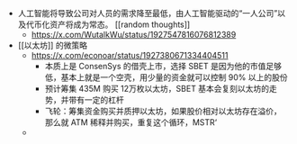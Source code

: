 - 人工智能将导致公司对人员的需求降至最低，由人工智能驱动的“一人公司”以及代币化资产将成为常态。 [[random thoughts]]
	- https://x.com/WutalkWu/status/1927547816076812389
- [[以太坊]] 的微策略
	- https://x.com/econoar/status/1927380671334404511
		- 本质上是 ConsenSys 的借壳上市，选择 SBET 是因为他的市值足够低，基本上就是一个空壳，用少量的资金就可以控制 90% 以上的股份
		- 预计筹集 435M 购买 12万枚以太坊，SBET 基本会复刻以太坊的走势，并带有一定的杠杆
		- 飞轮：筹集资金购买并质押以太坊，如果股价相对以太坊存在溢价，那么就 ATM 稀释并购买，重复这个循环，MSTR‘
	-